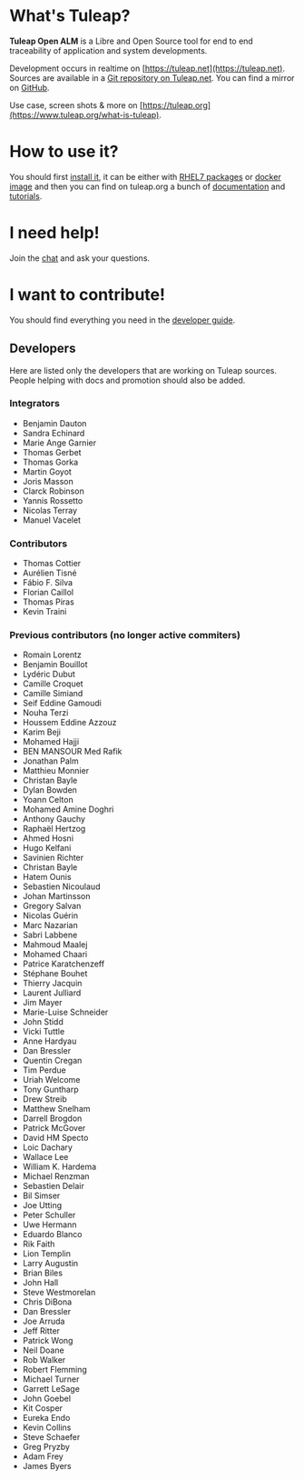 # What's Tuleap?

**Tuleap Open ALM** is a Libre and Open Source tool for end to end traceability of application and system developments.

Development occurs in realtime on [https://tuleap.net](https://tuleap.net).
Sources are available in a [Git repository on Tuleap.net](https://tuleap.net/plugins/git/tuleap/tuleap/stable).
You can find a mirror on [GitHub](https://github.com/Enalean/tuleap).

Use case, screen shots & more on [https://tuleap.org](https://www.tuleap.org/what-is-tuleap).

# How to use it?


You should first [install it](https://docs.tuleap.org/install.html), it can be either with [RHEL7 packages](https://docs.tuleap.org/installation-guide/full-installation.html)
or [docker image](https://docs.tuleap.org/installation-guide/docker-image.html) and then you can find on tuleap.org a
bunch of [documentation](https://docs.tuleap.org/) and [tutorials](https://www.tuleap.org/resources).

# I need help!

Join the [chat](https://chat.tuleap.org) and ask your questions.

# I want to contribute!

You should find everything you need in the [developer guide](./doc/Readme.md).

## Developers

Here are listed only the developers that are working on Tuleap sources. People helping with docs and promotion should also
be added.

### Integrators

* Benjamin Dauton
* Sandra Echinard
* Marie Ange Garnier
* Thomas Gerbet
* Thomas Gorka
* Martin Goyot
* Joris Masson
* Clarck Robinson
* Yannis Rossetto
* Nicolas Terray
* Manuel Vacelet

### Contributors

* Thomas Cottier
* Aurélien Tisné
* Fábio F. Silva
* Florian Caillol
* Thomas Piras
* Kevin Traini

### Previous contributors (no longer active commiters)

* Romain Lorentz
* Benjamin Bouillot
* Lydéric Dubut
* Camille Croquet
* Camille Simiand
* Seif Eddine Gamoudi
* Nouha Terzi
* Houssem Eddine Azzouz
* Karim Beji
* Mohamed Hajji
* BEN MANSOUR Med Rafik
* Jonathan Palm
* Matthieu Monnier
* Christan Bayle
* Dylan Bowden
* Yoann Celton
* Mohamed Amine Doghri
* Anthony Gauchy
* Raphaël Hertzog
* Ahmed Hosni
* Hugo Kelfani
* Savinien Richter
* Christan Bayle
* Hatem Ounis
* Sebastien Nicoulaud
* Johan Martinsson
* Gregory Salvan
* Nicolas Guérin
* Marc Nazarian
* Sabri Labbene
* Mahmoud Maalej
* Mohamed Chaari
* Patrice Karatchenzeff
* Stéphane Bouhet
* Thierry Jacquin
* Laurent Julliard
* Jim Mayer
* Marie-Luise Schneider
* John Stidd
* Vicki Tuttle
* Anne Hardyau
* Dan Bressler
* Quentin Cregan
* Tim Perdue
* Uriah Welcome
* Tony Guntharp
* Drew Streib
* Matthew Snelham
* Darrell Brogdon
* Patrick McGover
* David HM Specto
* Loic Dachary
* Wallace Lee
* William K. Hardema
* Michael Renzman
* Sebastien Delair
* Bil Simser
* Joe Utting
* Peter Schuller
* Uwe Hermann
* Eduardo Blanco
* Rik Faith
* Lion Templin
* Larry Augustin
* Brian Biles
* John Hall
* Steve Westmorelan
* Chris DiBona
* Dan Bressler
* Joe Arruda
* Jeff Ritter
* Patrick Wong
* Neil Doane
* Rob Walker
* Robert Flemming
* Michael Turner
* Garrett LeSage
* John Goebel
* Kit Cosper
* Eureka Endo
* Kevin Collins
* Steve Schaefer
* Greg Pryzby
* Adam Frey
* James Byers
